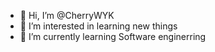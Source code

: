 - 👋 Hi, I’m @CherryWYK
- 👀 I’m interested in learning new things
- 🌱 I’m currently learning Software enginerring

<!---
CherryWYK/CherryWYK is a ✨ special ✨ repository because its `README.md` (this file) appears on your GitHub profile.
You can click the Preview link to take a look at your changes.
--->
